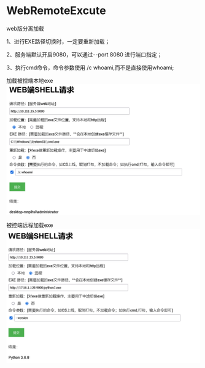 # WebRemoteExcute
web版分离加载  




1、进行EXE路径切换时，一定要重新加载；  

2、服务端默认开启9080，可以通过--port 8080 进行端口指定；  

3、执行cmd命令，命令参数使用 /c whoami,而不是直接使用whoami;  




加载被控端本地exe
 ![Image text](https://github.com/1f3lse/WebRemoteExcute/blob/main/local.jpg)

 被控端远程加载exe
 ![Image text](https://github.com/1f3lse/WebRemoteExcute/blob/main/remote.jpg)


 
